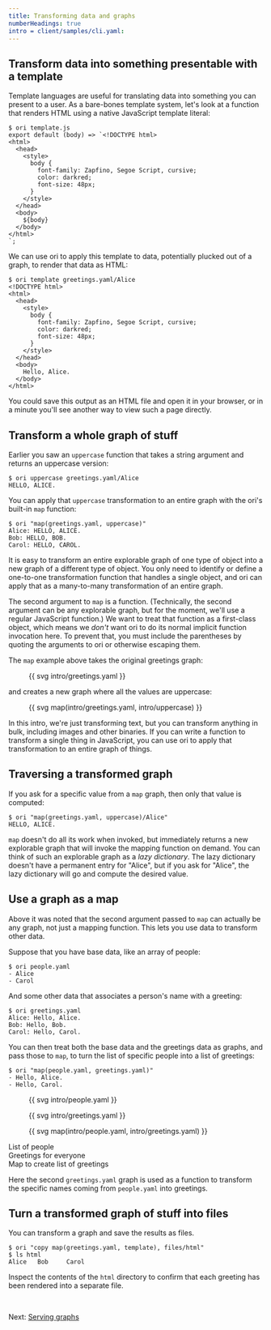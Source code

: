 ```yaml
---
title: Transforming data and graphs
numberHeadings: true
intro = client/samples/cli.yaml:
---
```


## Transform data into something presentable with a template

Template languages are useful for translating data into something you can present to a user. As a bare-bones template system, let's look at a function that renders HTML using a native JavaScript template literal:

```console
$ ori template.js
export default (body) => `<!DOCTYPE html>
<html>
  <head>
    <style>
      body {
        font-family: Zapfino, Segoe Script, cursive;
        color: darkred;
        font-size: 48px;
      }
    </style>
  </head>
  <body>
    ${body}
  </body>
</html>
`;
```

<span class="tutorialStep"></span> We can use ori to apply this template to data, potentially plucked out of a graph, to render that data as HTML:

```console
$ ori template greetings.yaml/Alice
<!DOCTYPE html>
<html>
  <head>
    <style>
      body {
        font-family: Zapfino, Segoe Script, cursive;
        color: darkred;
        font-size: 48px;
      }
    </style>
  </head>
  <body>
    Hello, Alice.
  </body>
</html>
```

You could save this output as an HTML file and open it in your browser, or in a minute you'll see another way to view such a page directly.

## Transform a whole graph of stuff

Earlier you saw an `uppercase` function that takes a string argument and returns an uppercase version:

```console
$ ori uppercase greetings.yaml/Alice
HELLO, ALICE.
```

<span class="tutorialStep"></span> You can apply that `uppercase` transformation to an entire graph with the ori's built-in `map` function:

```console
$ ori "map(greetings.yaml, uppercase)"
Alice: HELLO, ALICE.
Bob: HELLO, BOB.
Carol: HELLO, CAROL.
```

It is easy to transform an entire explorable graph of one type of object into a new graph of a different type of object. You only need to identify or define a one-to-one transformation function that handles a single object, and ori can apply that as a many-to-many transformation of an entire graph.

The second argument to `map` is a function. (Technically, the second argument can be any explorable graph, but for the moment, we'll use a regular JavaScript function.) We want to treat that function as a first-class object, which means we _don't_ want ori to do its normal implicit function invocation here. To prevent that, you must include the parentheses by quoting the arguments to ori or otherwise escaping them.

The `map` example above takes the original greetings graph:

<figure>
{{ svg intro/greetings.yaml }}
</figure>

and creates a new graph where all the values are uppercase:

<figure>
{{ svg map(intro/greetings.yaml, intro/uppercase) }}
</figure>

In this intro, we're just transforming text, but you can transform anything in bulk, including images and other binaries. If you can write a function to transform a single thing in JavaScript, you can use ori to apply that transformation to an entire graph of things.

## Traversing a transformed graph

<span class="tutorialStep"></span> If you ask for a specific value from a `map` graph, then only that value is computed:

```console
$ ori "map(greetings.yaml, uppercase)/Alice"
HELLO, ALICE.
```

`map` doesn't do all its work when invoked, but immediately returns a new explorable graph that will invoke the mapping function on demand. You can think of such an explorable graph as a _lazy dictionary_. The lazy dictionary doesn't have a permanent entry for "Alice", but if you ask for "Alice", the lazy dictionary will go and compute the desired value.

## Use a graph as a map

Above it was noted that the second argument passed to `map` can actually be any graph, not just a mapping function. This lets you use data to transform other data.

Suppose that you have base data, like an array of people:

```console
$ ori people.yaml
- Alice
- Carol
```

And some other data that associates a person's name with a greeting:

```console
$ ori greetings.yaml
Alice: Hello, Alice.
Bob: Hello, Bob.
Carol: Hello, Carol.
```

<span class="tutorialStep"></span> You can then treat both the base data and the greetings data as graphs, and pass those to `map`, to turn the list of specific people into a list of greetings:

```console
$ ori "map(people.yaml, greetings.yaml)"
- Hello, Alice.
- Hello, Carol.
```

<div class="sideBySide">
  <figure>
    {{ svg intro/people.yaml }}
  </figure>
  <figure>
    {{ svg intro/greetings.yaml }}
  </figure>
  <figure>
    {{ svg map(intro/people.yaml, intro/greetings.yaml) }}
  </figure>
  <figcaption>List of people</figcaption>
  <figcaption>Greetings for everyone</figcaption>
  <figcaption>Map to create list of greetings</figcaption>
</div>

Here the second `greetings.yaml` graph is used as a function to transform the specific names coming from `people.yaml` into greetings.

## Turn a transformed graph of stuff into files

<span class="tutorialStep"></span> You can transform a graph and save the results as files.

```console
$ ori "copy map(greetings.yaml, template), files/html"
$ ls html
Alice   Bob     Carol
```

<span class="tutorialStep"></span> Inspect the contents of the `html` directory to confirm that each greeting has been rendered into a separate file.

&nbsp;

Next: [Serving graphs](intro5.html)
